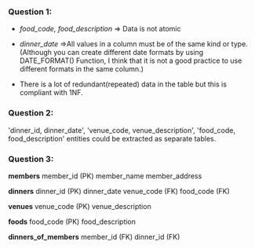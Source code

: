 ### Question 1:

- _food_code, food_description_ => Data is not atomic

- _dinner_date_ =>All values in a column must be of the same kind or type. (Although you can create different date formats by using DATE_FORMAT() Function, I think that it is not a good practice to use different formats in the same column.)

- There is a lot of redundant(repeated) data in the table but this is compliant with 1NF.

### Question 2:

'dinner_id, dinner_date', 'venue_code, venue_description', 'food_code, food_description' entities could be extracted as separate tables.

### Question 3:

**members**
member_id (PK)
member_name
member_address

**dinners**
dinner_id (PK)
dinner_date
venue_code (FK)
food_code (FK)

**venues**
venue_code (PK)
venue_description

**foods**
food_code (PK)
food_description

**dinners_of_members**
member_id (FK)
dinner_id (FK)
